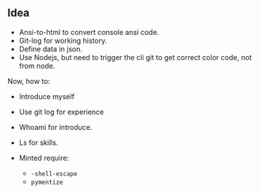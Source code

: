 Idea
----

- Ansi-to-html to convert console ansi code.
- Git-log for working history.
- Define data in json.
- Use Nodejs, but need to trigger the cli git to get correct color code, not from node.

Now, how to:
- Introduce myself


- Use git log for experience
- Whoami for introduce.
- Ls for skills.

- Minted require:
  - `-shell-escape`
  - `pymentize`
